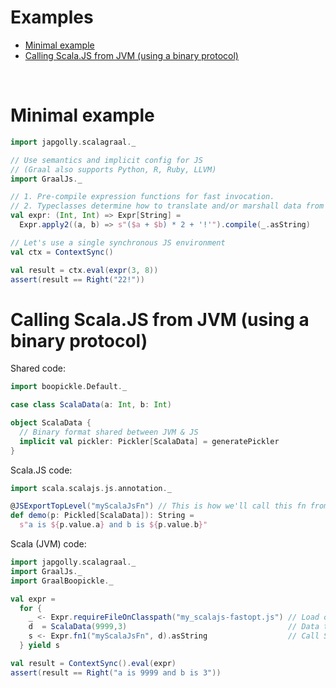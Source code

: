# Examples

* [Minimal example](#minimal-example)
* [Calling Scala.JS from JVM (using a binary protocol)](#calling-scalajs-from-jvm-using-a-binary-protocol)

<br>


Minimal example
===============

```scala
import japgolly.scalagraal._

// Use semantics and implicit config for JS
// (Graal also supports Python, R, Ruby, LLVM)
import GraalJs._

// 1. Pre-compile expression functions for fast invocation.
// 2. Typeclasses determine how to translate and/or marshall data from Scala to JS.
val expr: (Int, Int) => Expr[String] =
  Expr.apply2((a, b) => s"($a + $b) * 2 + '!'").compile(_.asString)

// Let's use a single synchronous JS environment
val ctx = ContextSync()

val result = ctx.eval(expr(3, 8))
assert(result == Right("22!"))
```


Calling Scala.JS from JVM (using a binary protocol)
===================================================

Shared code:

```scala
import boopickle.Default._

case class ScalaData(a: Int, b: Int)

object ScalaData {
  // Binary format shared between JVM & JS
  implicit val pickler: Pickler[ScalaData] = generatePickler
}
```

Scala.JS code:

```scala
import scala.scalajs.js.annotation._

@JSExportTopLevel("myScalaJsFn") // This is how we'll call this fn from the JVM
def demo(p: Pickled[ScalaData]): String =
  s"a is ${p.value.a} and b is ${p.value.b}"
```

Scala (JVM) code:

```scala
import japgolly.scalagraal._
import GraalJs._
import GraalBoopickle._

val expr =
  for {
    _ <- Expr.requireFileOnClasspath("my_scalajs-fastopt.js") // Load our Scala.JS code
    d  = ScalaData(9999,3)                                    // Data to be converted JVM → binary → Scala.JS
    s <- Expr.fn1("myScalaJsFn", d).asString                  // Call Scala.JS with a case class
  } yield s

val result = ContextSync().eval(expr)
assert(result == Right("a is 9999 and b is 3"))
```
